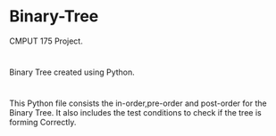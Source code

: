 # Binary-Tree
CMPUT 175 Project.
#
Binary Tree created using Python.
#
This Python file consists the in-order,pre-order and post-order for the Binary Tree.
It also includes the test conditions to check if the tree is forming Correctly.
 
